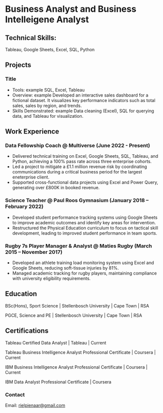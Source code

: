 # Business Analyst and Business Intelleigene Analyst

## Technical Skills:
Tableau, Google Sheets, Excel, SQL, Python

## Projects
### Title
- Tools: example SQL, Excel, Tableau
- Overview: example Developed an interactive sales dashboard for a fictional dataset. It visualizes key performance indicators such as total sales, sales by region, and trends.
- Skills Demonstrated: example Data cleaning (Excel), SQL for querying data, and Tableau for visualization.

## Work Experience
### Data Fellowship Coach @ Multiverse (June 2022 - Present)
- Delivered technical training on Excel, Google Sheets, SQL, Tableau, and Python, achieving a 100% pass rate across three enterprise cohorts.
- Led a project to mitigate a £1.1 million revenue risk by coordinating communications during a critical business period for the largest eneterprise client.
- Supported cross-functional data projects using Excel and Power Query, generating over £800K in booked revenue.

### Science Teacher @ Paul Roos Gymnasium (January 2018 – February 2022)
- Developed student performance tracking systems using Google Sheets to improve academic outcomes and identify key areas for intervention.
- Restructured the Physical Education curriculum to focus on tactical skill development, leading to improved student performance in team sports.

### Rugby 7s Player Manager & Analyst @ Maties Rugby (March 2015 – November 2017)
- Developed an athlete training load monitoring system using Excel and Google Sheets, reducing soft-tissue injuries by 81%.
- Managed academic tracking for rugby players, maintaining compliance with university eligibility requirements.


## Education
BSc(Hons), Sport Science | Stellenbosch University | Cape Town | RSA

PGCE, Science and PE | Stellenbosch University | Cape Town | RSA

## Certifications
Tableau Certified Data Analyst | Tableau | Current

Tableau Business Intelligence Analyst Professional Certificate | Coursera | Current

IBM Business Intelligence Analyst Professional Certificate | Coursera | Current

IBM Data Analyst Professional Certificate | Coursera

### Contact
Email: rielpienaar@gmail.com
